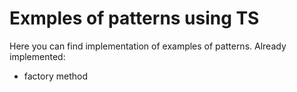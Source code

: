 # Exmples of patterns using TS

Here you can find implementation of examples of patterns.
Already implemented:
- factory method